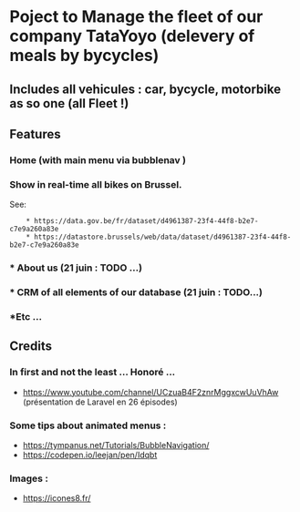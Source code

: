 # Poject to Manage the fleet of our company TataYoyo (delevery of meals by bycycles)

## Includes all vehicules : car, bycycle, motorbike as so one (all Fleet !)


## Features

### Home (with main menu via bubblenav )
### Show in real-time all bikes on Brussel.
See:

        * https://data.gov.be/fr/dataset/d4961387-23f4-44f8-b2e7-c7e9a260a83e
        * https://datastore.brussels/web/data/dataset/d4961387-23f4-44f8-b2e7-c7e9a260a83e

### * About us (21 juin : TODO ...)
### * CRM of all elements of our database (21 juin : TODO...)
### *Etc ...













## Credits

### In first and not the least ... Honoré ... 
* https://www.youtube.com/channel/UCzuaB4F2znrMggxcwUuVhAw (présentation de Laravel en 26 épisodes)

### Some tips about animated menus : 
* https://tympanus.net/Tutorials/BubbleNavigation/
* https://codepen.io/leejan/pen/Idqbt

### Images :  
* https://icones8.fr/


